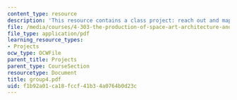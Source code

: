```yaml
---
content_type: resource
description: 'This resource contains a class project: reach out and map someone.'
file: /media/courses/4-303-the-production-of-space-art-architecture-and-urbanism-in-dialogue-fall-2006/f1b92a01ca18fccf41b34a0764b0d23c_group4.pdf
file_type: application/pdf
learning_resource_types:
- Projects
ocw_type: OCWFile
parent_title: Projects
parent_type: CourseSection
resourcetype: Document
title: group4.pdf
uid: f1b92a01-ca18-fccf-41b3-4a0764b0d23c
---
```

